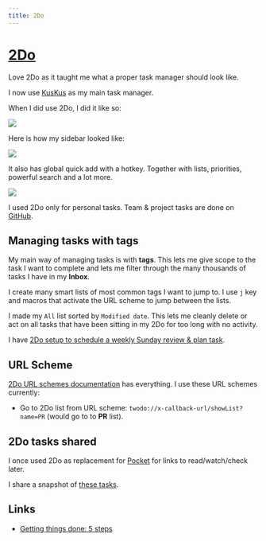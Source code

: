 ```yaml
---
title: 2Do
---
```


# [2Do](https://www.2doapp.com/)

Love 2Do as it taught me what a proper task manager should look like.

I now use [KusKus](https://kuskus.app) as my main task manager. 

When I did use 2Do, I did it like so:

![](https://images.nikiv.dev/2do-23.png)

Here is how my sidebar looked like:

![](https://i.imgur.com/HWWRvLb.png)

It also has global quick add with a hotkey. Together with lists, priorities, powerful search and a lot more.

![](https://i.imgur.com/QuBsexM.png)

I used 2Do only for personal tasks. Team & project tasks are done on [GitHub](../../open-source/github/index.md).

## Managing tasks with tags

My main way of managing tasks is with **tags**. This lets me give scope to the task I want to complete and lets me filter through the many thousands of tasks I have in my **Inbox**.

I create many smart lists of most common tags I want to jump to. I use `j` key and macros that activate the URL scheme to jump between the lists.

I made my `All` list sorted by `Modified date`. This lets me cleanly delete or act on all tasks that have been sitting in my 2Do for too long with no activity.

I have [2Do setup to schedule a weekly Sunday review & plan task](../../focusing/index.md).

## URL Scheme

[2Do URL schemes documentation](https://www.2doapp.com/kb/article/url-schemes.html) has everything. I use these URL schemes currently:

- Go to 2Do list from URL scheme: `twodo://x-callback-url/showList?name=PR` (would go to to **PR** list).

## 2Do tasks shared

I once used 2Do as replacement for [Pocket](https://getpocket.com) for links to read/watch/check later.

I share a snapshot of [these tasks](https://gist.github.com/nikitavoloboev/c8b71bfb06634877bbcf94ef2fc0c95f).

## Links

- [Getting things done: 5 steps](http://gettingthingsdone.com/fivesteps/)
